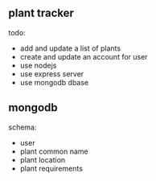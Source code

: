 plant tracker
--
todo:
- add and update a list of plants
- create and update an account for user
- use nodejs
- use express server
- use mongodb dbase

mongodb
--
schema:
- user
- plant common name
- plant location
- plant requirements
